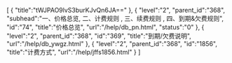[
	{
		"title":"tWJPAO9lvS3burKJvQn6JA=="
	},
	{
		"level":"2",
		"parent_id":"368",
		"subhead":"一、价格总览,                  二、计费规则              ,                  三、续费规则              ,                  四、到期&欠费规则",
		"id":"74",
		"title":"价格总览",
		"url":"/help/db_pn.html",
		"status":"0"
	},
	{
		"level":"2",
		"parent_id":"368",
		"id":"369",
		"title":"到期/欠费说明",
		"url":"/help/db_ywgz.html"
	},
	{
		"level":"2",
		"parent_id":"368",
		"id":"1856",
		"title":"计费方式",
		"url":"/help/jffs1856.html"
	}
]